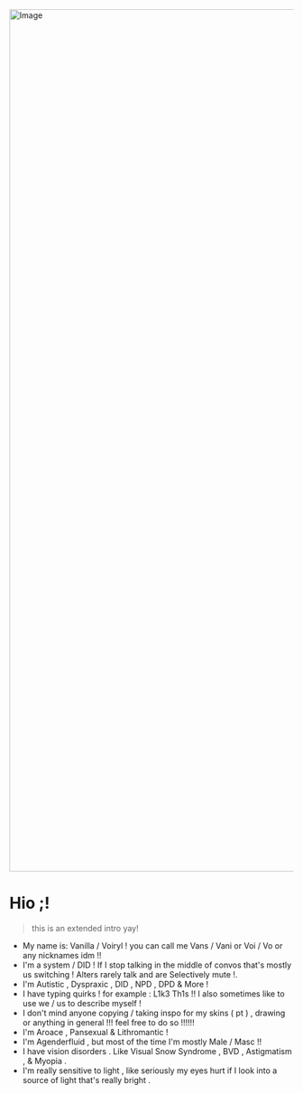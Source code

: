 <img width="1783" height="1527" alt="Image" src="https://github.com/user-attachments/assets/62ace25a-aa15-4650-9300-2ab1d01bd0c6" />

# Hio  ;! 
> this is an extended intro yay! 
- My name is: Vanilla / Voiryl ! you can call me Vans / Vani or Voi / Vo or any nicknames idm !!
- I'm a system / DID ! If I stop talking in the middle of convos that's mostly us switching ! Alters rarely talk and are Selectively mute !.
- I'm Autistic , Dyspraxic , DID , NPD , DPD & More ! 
- I have typing quirks ! for example : L1k3 Th1s !! I also sometimes like to use we / us to describe myself !
- I don't mind anyone copying / taking inspo for my skins ( pt ) , drawing or anything in general !!! feel free to do so !!!!!! 
- I'm Aroace , Pansexual & Lithromantic !
- I'm Agenderfluid , but most of the time I'm mostly Male / Masc !!
- I have vision disorders . Like Visual Snow Syndrome , BVD , Astigmatism , & Myopia .
- I'm really sensitive to light , like seriously my eyes hurt if I look into a source of light that's really bright . 


<!--
**st4rryn1ghtsz/st4rryn1ghtsz** is a ✨ _special_ ✨ repository because its `README.md` (this file) appears on your GitHub profile.

Here are some ideas to get you started:

- 🔭 I’m currently working on ...
- 🌱 I’m currently learning ...
- 👯 I’m looking to collaborate on ...
- 🤔 I’m looking for help with ...
- 💬 Ask me about ...
- 📫 How to reach me: ...
- 😄 Pronouns: ...
- ⚡ Fun fact: ...
-->
